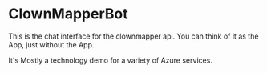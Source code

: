 # ClownMapperBot

This is the chat interface for the clownmapper api.  You can think of it as the App, just without the App.  

It's Mostly a technology demo for a variety of Azure services.
